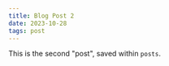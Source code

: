 ```yaml
---
title: Blog Post 2
date: 2023-10-28
tags: post
---
```


This is the second "post", saved within `posts`.
